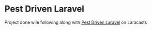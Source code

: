 # Pest Driven Laravel

Project done wile following along with [Pest Driven Laravel](https://laracasts.com/series/pest-driven-laravel) on Laracasts
